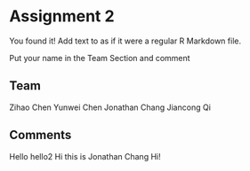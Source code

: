 # Assignment 2

You found it!  Add text to as if it were a regular R Markdown file.

Put your name in the Team Section and comment

## Team
Zihao Chen
Yunwei Chen
Jonathan Chang
Jiancong Qi
## Comments
Hello
hello2
Hi this is Jonathan Chang
Hi!

